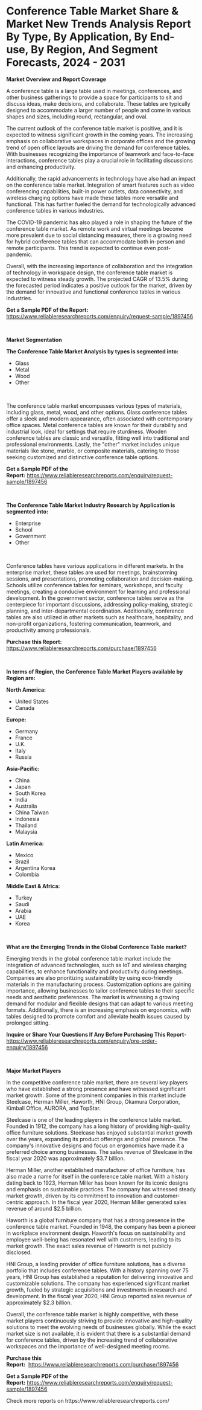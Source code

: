 <p><h1>Conference Table Market Share & Market New Trends Analysis Report By Type, By Application, By End-use, By Region, And Segment Forecasts, 2024 - 2031</h1></p><p><strong>Market Overview and Report Coverage</strong></p>
<p><p>A conference table is a large table used in meetings, conferences, and other business gatherings to provide a space for participants to sit and discuss ideas, make decisions, and collaborate. These tables are typically designed to accommodate a larger number of people and come in various shapes and sizes, including round, rectangular, and oval.</p><p>The current outlook of the conference table market is positive, and it is expected to witness significant growth in the coming years. The increasing emphasis on collaborative workspaces in corporate offices and the growing trend of open office layouts are driving the demand for conference tables. With businesses recognizing the importance of teamwork and face-to-face interactions, conference tables play a crucial role in facilitating discussions and enhancing productivity.</p><p>Additionally, the rapid advancements in technology have also had an impact on the conference table market. Integration of smart features such as video conferencing capabilities, built-in power outlets, data connectivity, and wireless charging options have made these tables more versatile and functional. This has further fueled the demand for technologically advanced conference tables in various industries.</p><p>The COVID-19 pandemic has also played a role in shaping the future of the conference table market. As remote work and virtual meetings become more prevalent due to social distancing measures, there is a growing need for hybrid conference tables that can accommodate both in-person and remote participants. This trend is expected to continue even post-pandemic.</p><p>Overall, with the increasing importance of collaboration and the integration of technology in workspace design, the conference table market is expected to witness steady growth. The projected CAGR of 13.5% during the forecasted period indicates a positive outlook for the market, driven by the demand for innovative and functional conference tables in various industries.</p></p>
<p><strong>Get a Sample PDF of the Report:</strong> <a href="https://www.reliableresearchreports.com/enquiry/request-sample/1897456">https://www.reliableresearchreports.com/enquiry/request-sample/1897456</a></p>
<p>&nbsp;</p>
<p><strong>Market Segmentation</strong></p>
<p><strong>The Conference Table Market Analysis by types is segmented into:</strong></p>
<p><ul><li>Glass</li><li>Metal</li><li>Wood</li><li>Other</li></ul></p>
<p>&nbsp;</p>
<p><p>The conference table market encompasses various types of materials, including glass, metal, wood, and other options. Glass conference tables offer a sleek and modern appearance, often associated with contemporary office spaces. Metal conference tables are known for their durability and industrial look, ideal for settings that require sturdiness. Wooden conference tables are classic and versatile, fitting well into traditional and professional environments. Lastly, the "other" market includes unique materials like stone, marble, or composite materials, catering to those seeking customized and distinctive conference table options.</p></p>
<p><strong>Get a Sample PDF of the Report:</strong>&nbsp;<a href="https://www.reliableresearchreports.com/enquiry/request-sample/1897456">https://www.reliableresearchreports.com/enquiry/request-sample/1897456</a></p>
<p>&nbsp;</p>
<p><strong>The Conference Table Market Industry Research by Application is segmented into:</strong></p>
<p><ul><li>Enterprise</li><li>School</li><li>Government</li><li>Other</li></ul></p>
<p>&nbsp;</p>
<p><p>Conference tables have various applications in different markets. In the enterprise market, these tables are used for meetings, brainstorming sessions, and presentations, promoting collaboration and decision-making. Schools utilize conference tables for seminars, workshops, and faculty meetings, creating a conducive environment for learning and professional development. In the government sector, conference tables serve as the centerpiece for important discussions, addressing policy-making, strategic planning, and inter-departmental coordination. Additionally, conference tables are also utilized in other markets such as healthcare, hospitality, and non-profit organizations, fostering communication, teamwork, and productivity among professionals.</p></p>
<p><strong>Purchase this Report:</strong>&nbsp; <a href="https://www.reliableresearchreports.com/purchase/1897456">https://www.reliableresearchreports.com/purchase/1897456</a></p>
<p>&nbsp;</p>
<p><strong>In terms of Region, the Conference Table Market Players available by Region are:</strong></p>
<p>
    <p> <strong> North America: </strong>
        <ul>
            <li>United States</li>
            <li>Canada</li>
        </ul>
        </p> 
    <p> <strong> Europe: </strong>
        <ul>
            <li>Germany</li>
            <li>France</li>
            <li>U.K.</li>
            <li>Italy</li>
            <li>Russia</li>
        </ul>
        </p> 
    <p> <strong> Asia-Pacific: </strong>
        <ul>
            <li>China</li>
            <li>Japan</li>
            <li>South Korea</li>
            <li>India</li>
            <li>Australia</li>
            <li>China Taiwan</li>
            <li>Indonesia</li>
            <li>Thailand</li>
            <li>Malaysia</li>
        </ul>
        </p> 
    <p> <strong> Latin America: </strong>
        <ul>
            <li>Mexico</li>
            <li>Brazil</li>
            <li>Argentina Korea</li>
            <li>Colombia</li>
        </ul>
        </p> 
    <p> <strong> Middle East & Africa: </strong>
        <ul>
            <li>Turkey</li>
            <li>Saudi</li>
            <li>Arabia</li>
            <li>UAE</li>
            <li>Korea</li>
        </ul>
    </p>
    </p>
<p>&nbsp;</p>
<p><strong>What are the Emerging Trends in the Global Conference Table market?</strong></p>
<p><p>Emerging trends in the global conference table market include the integration of advanced technologies, such as IoT and wireless charging capabilities, to enhance functionality and productivity during meetings. Companies are also prioritizing sustainability by using eco-friendly materials in the manufacturing process. Customization options are gaining importance, allowing businesses to tailor conference tables to their specific needs and aesthetic preferences. The market is witnessing a growing demand for modular and flexible designs that can adapt to various meeting formats. Additionally, there is an increasing emphasis on ergonomics, with tables designed to promote comfort and alleviate health issues caused by prolonged sitting.</p></p>
<p><strong>Inquire or Share Your Questions If Any Before Purchasing This Report</strong>- <a href="https://www.reliableresearchreports.com/enquiry/pre-order-enquiry/1897456">https://www.reliableresearchreports.com/enquiry/pre-order-enquiry/1897456</a></p>
<p>&nbsp;</p>
<p><strong>Major Market Players</strong></p>
<p><p>In the competitive conference table market, there are several key players who have established a strong presence and have witnessed significant market growth. Some of the prominent companies in this market include Steelcase, Herman Miller, Haworth, HNI Group, Okamura Corporation, Kimball Office, AURORA, and TopStar.</p><p>Steelcase is one of the leading players in the conference table market. Founded in 1912, the company has a long history of providing high-quality office furniture solutions. Steelcase has enjoyed substantial market growth over the years, expanding its product offerings and global presence. The company's innovative designs and focus on ergonomics have made it a preferred choice among businesses. The sales revenue of Steelcase in the fiscal year 2020 was approximately $3.7 billion.</p><p>Herman Miller, another established manufacturer of office furniture, has also made a name for itself in the conference table market. With a history dating back to 1923, Herman Miller has been known for its iconic designs and emphasis on sustainable practices. The company has witnessed steady market growth, driven by its commitment to innovation and customer-centric approach. In the fiscal year 2020, Herman Miller generated sales revenue of around $2.5 billion.</p><p>Haworth is a global furniture company that has a strong presence in the conference table market. Founded in 1948, the company has been a pioneer in workplace environment design. Haworth's focus on sustainability and employee well-being has resonated well with customers, leading to its market growth. The exact sales revenue of Haworth is not publicly disclosed.</p><p>HNI Group, a leading provider of office furniture solutions, has a diverse portfolio that includes conference tables. With a history spanning over 75 years, HNI Group has established a reputation for delivering innovative and customizable solutions. The company has experienced significant market growth, fueled by strategic acquisitions and investments in research and development. In the fiscal year 2020, HNI Group reported sales revenue of approximately $2.3 billion.</p><p>Overall, the conference table market is highly competitive, with these market players continuously striving to provide innovative and high-quality solutions to meet the evolving needs of businesses globally. While the exact market size is not available, it is evident that there is a substantial demand for conference tables, driven by the increasing trend of collaborative workspaces and the importance of well-designed meeting rooms.</p></p>
<p><strong>Purchase this Report:</strong>&nbsp;&nbsp;<a href="https://www.reliableresearchreports.com/purchase/1897456">https://www.reliableresearchreports.com/purchase/1897456</a></p>
<p></p>
<p><strong>Get a Sample PDF of the Report:</strong>&nbsp;<a href="https://www.reliableresearchreports.com/enquiry/request-sample/1897456">https://www.reliableresearchreports.com/enquiry/request-sample/1897456</a></p>
<p>Check more reports on https://www.reliableresearchreports.com/</p>